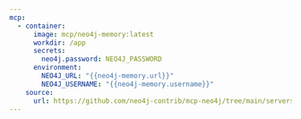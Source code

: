 ```yaml
---
mcp:
  - container:
      image: mcp/neo4j-memory:latest
      workdir: /app
      secrets:
        neo4j.password: NEO4J_PASSWORD
      environment:
        NEO4J_URL: "{{neo4j-memory.url}}"
        NEO4J_USERNAME: "{{neo4j-memory.username}}"
    source:
      url: https://github.com/neo4j-contrib/mcp-neo4j/tree/main/servers/mcp-neo4j-memory
---
```

